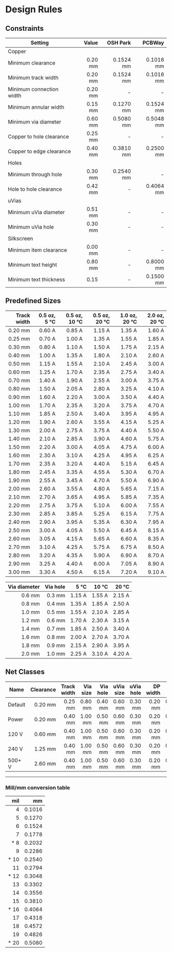# Design Rules

## Constraints

| Setting                    | Value   | OSH Park  | PCBWay    |
|----------------------------|--------:|----------:|----------:|
| Copper                     |         |           |           |
|   Minimum clearance        | 0.20 mm | 0.1524 mm | 0.1016 mm |
|   Minimum track width      | 0.20 mm | 0.1524 mm | 0.1016 mm |
|   Minimum connection width | 0.20 mm |      -    |      -    |
|   Minimum annular width    | 0.15 mm | 0.1270 mm | 0.1524 mm |
|   Minimum via diameter     | 0.60 mm | 0.5080 mm | 0.5048 mm |
|   Copper to hole clearance | 0.25 mm |      -    |      -    |
|   Copper to edge clearance | 0.40 mm | 0.3810 mm | 0.2500 mm |
| Holes                      |         |           |           |
|   Minimum through hole     | 0.30 mm | 0.2540 mm |      -    |
|   Hole to hole clearance   | 0.42 mm |      -    | 0.4064 mm |
| uVias                      |         |           |           |
|   Minimum uVia diameter    | 0.51 mm |      -    |      -    |
|   Minimum uVia hole        | 0.30 mm |      -    |      -    |
| Silkscreen                 |         |           |           |
|   Minimum item clearance   | 0.00 mm |      -    |      -    |
|   Minimum text height      | 0.80 mm |      -    | 0.8000 mm |
|   Minimum text thickness   | 0.15    |      -    | 0.1500 mm |


## Predefined Sizes

| Track width | 0.5 oz, 5 °C | 0.5 oz, 10 °C | 0.5 oz, 20 °C | 1.0 oz, 20 °C | 2.0 oz, 20 °C |
|------------:|-------------:|--------------:|--------------:|--------------:|--------------:|
|     0.20 mm |       0.60 A |        0.85 A |        1.15 A |        1.35 A |        1.60 A |
|     0.25 mm |       0.70 A |        1.00 A |        1.35 A |        1.55 A |        1.85 A |
|     0.30 mm |       0.80 A |        1.10 A |        1.50 A |        1.75 A |        2.15 A |
|     0.40 mm |       1.00 A |        1.35 A |        1.80 A |        2.10 A |        2.60 A |
|     0.50 mm |       1.15 A |        1.55 A |        2.10 A |        2.45 A |        3.00 A |
|     0.60 mm |       1.25 A |        1.70 A |        2.35 A |        2.75 A |        3.40 A |
|     0.70 mm |       1.40 A |        1.90 A |        2.55 A |        3.00 A |        3.75 A |
|     0.80 mm |       1.50 A |        2.05 A |        2.80 A |        3.25 A |        4.10 A |
|     0.90 mm |       1.60 A |        2.20 A |        3.00 A |        3.50 A |        4.40 A |
|     1.00 mm |       1.70 A |        2.35 A |        3.20 A |        3.75 A |        4.70 A |
|     1.10 mm |       1.85 A |        2.50 A |        3.40 A |        3.95 A |        4.95 A |
|     1.20 mm |       1.90 A |        2.60 A |        3.55 A |        4.15 A |        5.25 A |
|     1.30 mm |       2.00 A |        2.75 A |        3.75 A |        4.40 A |        5.50 A |
|     1.40 mm |       2.10 A |        2.85 A |        3.90 A |        4.60 A |        5.75 A |
|     1.50 mm |       2.20 A |        3.00 A |        4.05 A |        4.75 A |        6.00 A |
|     1.60 mm |       2.30 A |        3.10 A |        4.25 A |        4.95 A |        6.25 A |
|     1.70 mm |       2.35 A |        3.20 A |        4.40 A |        5.15 A |        6.45 A |
|     1.80 mm |       2.45 A |        3.35 A |        4.55 A |        5.30 A |        6.70 A |
|     1.90 mm |       2.55 A |        3.45 A |        4.70 A |        5.50 A |        6.90 A |
|     2.00 mm |       2.60 A |        3.55 A |        4.80 A |        5.65 A |        7.15 A |
|     2.10 mm |       2.70 A |        3.65 A |        4.95 A |        5.85 A |        7.35 A |
|     2.20 mm |       2.75 A |        3.75 A |        5.10 A |        6.00 A |        7.55 A |
|     2.30 mm |       2.85 A |        3.85 A |        5.25 A |        6.15 A |        7.75 A |
|     2.40 mm |       2.90 A |        3.95 A |        5.35 A |        6.30 A |        7.95 A |
|     2.50 mm |       3.00 A |        4.05 A |        5.50 A |        6.45 A |        8.15 A |
|     2.60 mm |       3.05 A |        4.15 A |        5.65 A |        6.60 A |        8.35 A |
|     2.70 mm |       3.10 A |        4.25 A |        5.75 A |        6.75 A |        8.50 A |
|     2.80 mm |       3.20 A |        4.35 A |        5.90 A |        6.90 A |        8.70 A |
|     2.90 mm |       3.25 A |        4.40 A |        6.00 A |        7.05 A |        8.90 A |
|     3.00 mm |       3.30 A |        4.50 A |        6.15 A |        7.20 A |        9.10 A |

| Via diameter | Via hole |   5 °C |  10 °C |  20 °C |
|-------------:|---------:|-------:|-------:|-------:|
|       0.6 mm |   0.3 mm | 1.15 A | 1.55 A | 2.15 A |
|       0.8 mm |   0.4 mm | 1.35 A | 1.85 A | 2.50 A |
|       1.0 mm |   0.5 mm | 1.55 A | 2.10 A | 2.85 A |
|       1.2 mm |   0.6 mm | 1.70 A | 2.30 A | 3.15 A |
|       1.4 mm |   0.7 mm | 1.85 A | 2.50 A | 3.40 A |
|       1.6 mm |   0.8 mm | 2.00 A | 2.70 A | 3.70 A |
|       1.8 mm |   0.9 mm | 2.15 A | 2.90 A | 3.95 A |
|       2.0 mm |   1.0 mm | 2.25 A | 3.10 A | 4.20 A |


## Net Classes

| Name     | Clearance | Track width | Via size | Via hole | uVia size | uVia hole | DP width |  DP gap |
|----------|----------:|------------:|---------:|---------:|----------:|----------:|---------:|--------:|
| Default  |   0.20 mm |     0.25 mm |  0.80 mm |  0.40 mm |   0.60 mm |   0.30 mm |  0.20 mm | 0.25 mm |
| Power    |   0.20 mm |     0.40 mm |  1.00 mm |  0.50 mm |   0.60 mm |   0.30 mm |  0.20 mm | 0.25 mm |
| 120 V    |   0.60 mm |     0.40 mm |  1.00 mm |  0.50 mm |   0.60 mm |   0.30 mm |  0.20 mm | 0.25 mm |
| 240 V    |   1.25 mm |     0.40 mm |  1.00 mm |  0.50 mm |   0.60 mm |   0.30 mm |  0.20 mm | 0.25 mm |
| 500+ V   |   2.60 mm |     0.40 mm |  1.00 mm |  0.50 mm |   0.60 mm |   0.30 mm |  0.20 mm | 0.25 mm |


---


### Mill/mm conversion table

|  mil |     mm |
|-----:|-------:|
|    4 | 0.1016 |
|    5 | 0.1270 |
|    6 | 0.1524 |
|    7 | 0.1778 |
| *  8 | 0.2032 |
|    9 | 0.2286 |
| * 10 | 0.2540 |
|   11 | 0.2794 |
| * 12 | 0.3048 |
|   13 | 0.3302 |
|   14 | 0.3556 |
|   15 | 0.3810 |
| * 16 | 0.4064 |
|   17 | 0.4318 |
|   18 | 0.4572 |
|   19 | 0.4826 |
| * 20 | 0.5080 |
